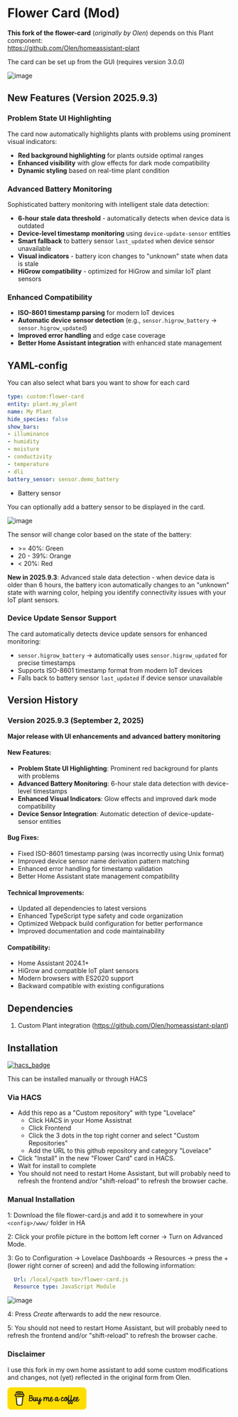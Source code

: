 # Flower Card (Mod)

**This fork of the flower-card** (_originally by Olen_) depends on this Plant component:  
https://github.com/Olen/homeassistant-plant

The card can be set up from the GUI (requires version 3.0.0)

![image](https://github.com/Olen/lovelace-flower-card/assets/203184/a31ad564-9458-41b4-9c1f-9da13f84f2ae)

## New Features (Version 2025.9.3)

### Problem State UI Highlighting
The card now automatically highlights plants with problems using prominent visual indicators:
- **Red background highlighting** for plants outside optimal ranges
- **Enhanced visibility** with glow effects for dark mode compatibility
- **Dynamic styling** based on real-time plant condition

### Advanced Battery Monitoring
Sophisticated battery monitoring with intelligent stale data detection:
- **6-hour stale data threshold** - automatically detects when device data is outdated
- **Device-level timestamp monitoring** using `device-update-sensor` entities
- **Smart fallback** to battery sensor `last_updated` when device sensor unavailable
- **Visual indicators** - battery icon changes to "unknown" state when data is stale
- **HiGrow compatibility** - optimized for HiGrow and similar IoT plant sensors

### Enhanced Compatibility
- **ISO-8601 timestamp parsing** for modern IoT devices
- **Automatic device sensor detection** (e.g., `sensor.higrow_battery` → `sensor.higrow_updated`)
- **Improved error handling** and edge case coverage
- **Better Home Assistant integration** with enhanced state management

## YAML-config
You can also select what bars you want to show for each card

```yaml
type: custom:flower-card
entity: plant.my_plant
name: My Plant
hide_species: false
show_bars:
- illuminance
- humidity
- moisture
- conductivity
- temperature
- dli
battery_sensor: sensor.demo_battery
```
* Battery sensor

You can optionally add a battery sensor to be displayed in the card.

![image](https://user-images.githubusercontent.com/203184/190199923-6060efbf-7306-49e5-bbc4-26dc922d3180.png)

The sensor will change color based on the state of the battery:
* &gt;= 40%: Green
* 20 - 39%: Orange
* < 20%: Red

**New in 2025.9.3**: Advanced stale data detection - when device data is older than 6 hours, the battery icon automatically changes to an "unknown" state with warning color, helping you identify connectivity issues with your IoT plant sensors.

### Device Update Sensor Support
The card automatically detects device update sensors for enhanced monitoring:
- `sensor.higrow_battery` → automatically uses `sensor.higrow_updated` for precise timestamps
- Supports ISO-8601 timestamp format from modern IoT devices
- Falls back to battery sensor `last_updated` if device sensor unavailable

## Version History

### Version 2025.9.3 (September 2, 2025)
**Major release with UI enhancements and advanced battery monitoring**

#### New Features:
- **Problem State UI Highlighting**: Prominent red background for plants with problems
- **Advanced Battery Monitoring**: 6-hour stale data detection with device-level timestamps
- **Enhanced Visual Indicators**: Glow effects and improved dark mode compatibility
- **Device Sensor Integration**: Automatic detection of device-update-sensor entities

#### Bug Fixes:
- Fixed ISO-8601 timestamp parsing (was incorrectly using Unix format)
- Improved device sensor name derivation pattern matching
- Enhanced error handling for timestamp validation
- Better Home Assistant state management compatibility

#### Technical Improvements:
- Updated all dependencies to latest versions
- Enhanced TypeScript type safety and code organization
- Optimized Webpack build configuration for better performance
- Improved documentation and code maintainability

#### Compatibility:
- Home Assistant 2024.1+
- HiGrow and compatible IoT plant sensors
- Modern browsers with ES2020 support
- Backward compatible with existing configurations

## Dependencies
1. Custom Plant integration (https://github.com/Olen/homeassistant-plant)

## Installation
[![hacs_badge](https://img.shields.io/badge/HACS-Custom-41BDF5.svg?style=for-the-badge)](https://github.com/hacs/integration)

This can be installed manually or through HACS
### Via HACS
* Add this repo as a "Custom repository" with type "Lovelace"
  * Click HACS in your Home Assistnat
  * Click Frontend
  * Click the 3 dots in the top right corner and select "Custom Repositories"
  * Add the URL to this github repository and category "Lovelace"
* Click "Install" in the new "Flower Card" card in HACS.
* Wait for install to complete
* You should not need to restart Home Assistant, but will probably need to refresh the frontend and/or "shift-reload" to refresh the browser cache.

### Manual Installation
1: Download the file flower-card.js and add it to somewhere in your `<config>/www/` folder in HA 
 
2: Click your profile picture in the bottom left corner -> Turn on Advanced Mode.
 
3: Go to Configuration -> Lovelace Dashboards -> Resources -> press the + (lower right corner of screen) and add the following information:

```yaml
  Url: /local/<path to>/flower-card.js
  Resource type: JavaScript Module
```
![image](https://user-images.githubusercontent.com/45675902/80322223-ebd41880-8823-11ea-992d-7070d4197f8b.png)

4: Press *Create* afterwards to add the new resource.

5: You should not need to restart Home Assistant, but will probably need to refresh the frontend and/or "shift-reload" to refresh the browser cache.


### Disclaimer
I use this fork in my own home assistant to add some custom modifications and changes, not (yet) reflected in the original form from Olen.

<a href="https://www.buymeacoffee.com/cybdis" target="_blank">
  <img src="https://raw.githubusercontent.com/CybDis/CybDis/main/bmc-yellow-button.png" height="50px"/></a>
